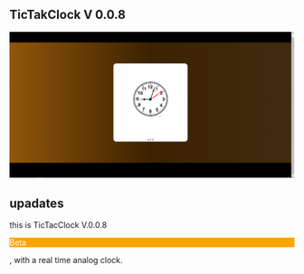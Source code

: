 ## TicTakClock V 0.0.8

<img src="https://github.com/LakhderAmine99/TicTacClock/blob/main/screenshots/v.0.0.8.png"></img>

## upadates

<p>
    this is TicTacClock V.0.0.8 <p style="background:orange;color:white">Beta<p> , with a real time
    analog clock. 
<P>
